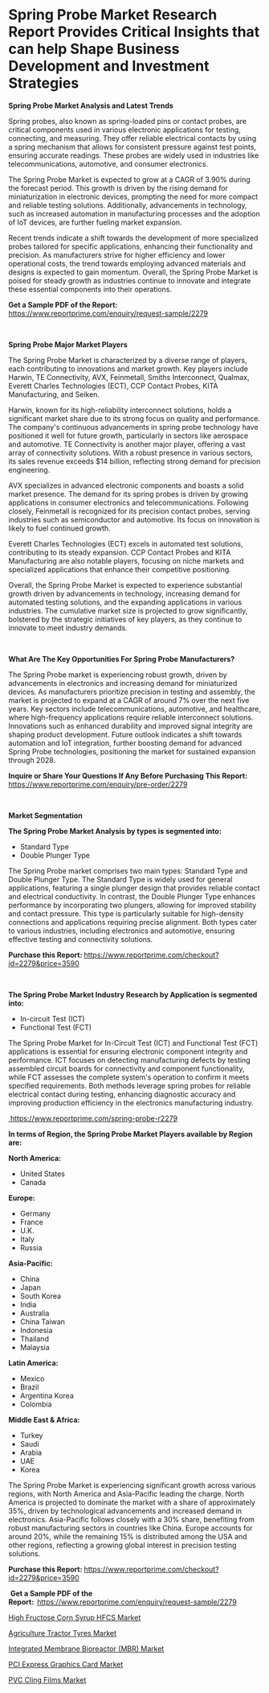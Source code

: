 <p><h1>Spring Probe Market Research Report Provides Critical Insights that can help Shape Business Development and Investment Strategies</h1></p><p><strong>Spring Probe Market Analysis and Latest Trends</strong></p>
<p><p>Spring probes, also known as spring-loaded pins or contact probes, are critical components used in various electronic applications for testing, connecting, and measuring. They offer reliable electrical contacts by using a spring mechanism that allows for consistent pressure against test points, ensuring accurate readings. These probes are widely used in industries like telecommunications, automotive, and consumer electronics.</p><p>The Spring Probe Market is expected to grow at a CAGR of 3.90% during the forecast period. This growth is driven by the rising demand for miniaturization in electronic devices, prompting the need for more compact and reliable testing solutions. Additionally, advancements in technology, such as increased automation in manufacturing processes and the adoption of IoT devices, are further fueling market expansion.</p><p>Recent trends indicate a shift towards the development of more specialized probes tailored for specific applications, enhancing their functionality and precision. As manufacturers strive for higher efficiency and lower operational costs, the trend towards employing advanced materials and designs is expected to gain momentum. Overall, the Spring Probe Market is poised for steady growth as industries continue to innovate and integrate these essential components into their operations.</p></p>
<p><strong>Get a Sample PDF of the Report:&nbsp;</strong> <a href="https://www.reportprime.com/enquiry/request-sample/2279">https://www.reportprime.com/enquiry/request-sample/2279</a></p>
<p>&nbsp;</p>
<p><strong>Spring Probe Major Market Players</strong></p>
<p><p>The Spring Probe Market is characterized by a diverse range of players, each contributing to innovations and market growth. Key players include Harwin, TE Connectivity, AVX, Feinmetall, Smiths Interconnect, Qualmax, Everett Charles Technologies (ECT), CCP Contact Probes, KITA Manufacturing, and Seiken.</p><p>Harwin, known for its high-reliability interconnect solutions, holds a significant market share due to its strong focus on quality and performance. The company's continuous advancements in spring probe technology have positioned it well for future growth, particularly in sectors like aerospace and automotive. TE Connectivity is another major player, offering a vast array of connectivity solutions. With a robust presence in various sectors, its sales revenue exceeds $14 billion, reflecting strong demand for precision engineering.</p><p>AVX specializes in advanced electronic components and boasts a solid market presence. The demand for its spring probes is driven by growing applications in consumer electronics and telecommunications. Following closely, Feinmetall is recognized for its precision contact probes, serving industries such as semiconductor and automotive. Its focus on innovation is likely to fuel continued growth.</p><p>Everett Charles Technologies (ECT) excels in automated test solutions, contributing to its steady expansion. CCP Contact Probes and KITA Manufacturing are also notable players, focusing on niche markets and specialized applications that enhance their competitive positioning.</p><p>Overall, the Spring Probe Market is expected to experience substantial growth driven by advancements in technology, increasing demand for automated testing solutions, and the expanding applications in various industries. The cumulative market size is projected to grow significantly, bolstered by the strategic initiatives of key players, as they continue to innovate to meet industry demands.</p></p>
<p>&nbsp;</p>
<p><strong>What Are The Key Opportunities For Spring Probe Manufacturers?</strong></p>
<p><p>The Spring Probe market is experiencing robust growth, driven by advancements in electronics and increasing demand for miniaturized devices. As manufacturers prioritize precision in testing and assembly, the market is projected to expand at a CAGR of around 7% over the next five years. Key sectors include telecommunications, automotive, and healthcare, where high-frequency applications require reliable interconnect solutions. Innovations such as enhanced durability and improved signal integrity are shaping product development. Future outlook indicates a shift towards automation and IoT integration, further boosting demand for advanced Spring Probe technologies, positioning the market for sustained expansion through 2028.</p></p>
<p><strong>Inquire or Share Your Questions If Any Before Purchasing This Report:</strong> <a href="https://www.reportprime.com/enquiry/pre-order/2279">https://www.reportprime.com/enquiry/pre-order/2279</a></p>
<p>&nbsp;</p>
<p><strong>Market Segmentation</strong></p>
<p><strong>The Spring Probe Market Analysis by types is segmented into:</strong></p>
<p><ul><li>Standard Type</li><li>Double Plunger Type</li></ul></p>
<p><p>The Spring Probe market comprises two main types: Standard Type and Double Plunger Type. The Standard Type is widely used for general applications, featuring a single plunger design that provides reliable contact and electrical conductivity. In contrast, the Double Plunger Type enhances performance by incorporating two plungers, allowing for improved stability and contact pressure. This type is particularly suitable for high-density connections and applications requiring precise alignment. Both types cater to various industries, including electronics and automotive, ensuring effective testing and connectivity solutions.</p></p>
<p><strong>Purchase this Report:&nbsp;</strong><a href="https://www.reportprime.com/checkout?id=2279&price=3590">https://www.reportprime.com/checkout?id=2279&price=3590</a></p>
<p>&nbsp;</p>
<p><strong>The Spring Probe Market Industry Research by Application is segmented into:</strong></p>
<p><ul><li>In-circuit Test (ICT)</li><li>Functional Test (FCT)</li></ul></p>
<p><p>The Spring Probe Market for In-Circuit Test (ICT) and Functional Test (FCT) applications is essential for ensuring electronic component integrity and performance. ICT focuses on detecting manufacturing defects by testing assembled circuit boards for connectivity and component functionality, while FCT assesses the complete system's operation to confirm it meets specified requirements. Both methods leverage spring probes for reliable electrical contact during testing, enhancing diagnostic accuracy and improving production efficiency in the electronics manufacturing industry.</p></p>
<p><a href="https://www.reportprime.com/spring-probe-r2279">&nbsp;https://www.reportprime.com/spring-probe-r2279</a></p>
<p><strong>In terms of Region, the Spring Probe Market Players available by Region are:</strong></p>
<p>
    <p> <strong> North America: </strong>
        <ul>
            <li>United States</li>
            <li>Canada</li>
        </ul>
        </p> 
    <p> <strong> Europe: </strong>
        <ul>
            <li>Germany</li>
            <li>France</li>
            <li>U.K.</li>
            <li>Italy</li>
            <li>Russia</li>
        </ul>
        </p> 
    <p> <strong> Asia-Pacific: </strong>
        <ul>
            <li>China</li>
            <li>Japan</li>
            <li>South Korea</li>
            <li>India</li>
            <li>Australia</li>
            <li>China Taiwan</li>
            <li>Indonesia</li>
            <li>Thailand</li>
            <li>Malaysia</li>
        </ul>
        </p> 
    <p> <strong> Latin America: </strong>
        <ul>
            <li>Mexico</li>
            <li>Brazil</li>
            <li>Argentina Korea</li>
            <li>Colombia</li>
        </ul>
        </p> 
    <p> <strong> Middle East & Africa: </strong>
        <ul>
            <li>Turkey</li>
            <li>Saudi</li>
            <li>Arabia</li>
            <li>UAE</li>
            <li>Korea</li>
        </ul>
    </p>
    </p>
<p><p>The Spring Probe Market is experiencing significant growth across various regions, with North America and Asia-Pacific leading the charge. North America is projected to dominate the market with a share of approximately 35%, driven by technological advancements and increased demand in electronics. Asia-Pacific follows closely with a 30% share, benefiting from robust manufacturing sectors in countries like China. Europe accounts for around 20%, while the remaining 15% is distributed among the USA and other regions, reflecting a growing global interest in precision testing solutions.</p></p>
<p><strong>Purchase this Report: </strong><a href="https://www.reportprime.com/checkout?id=2279&price=3590">https://www.reportprime.com/checkout?id=2279&price=3590</a></p>
<p>&nbsp;<strong>Get a Sample PDF of the Report:&nbsp;&nbsp;</strong><a href="https://www.reportprime.com/enquiry/request-sample/2279">https://www.reportprime.com/enquiry/request-sample/2279</a></p>
<p><strong></strong></p>
<p><p><a href="https://medium.com/@daveblock12/global-high-fructose-corn-syrup-hfcs-market-trends-analysis-and-future-growth-prospects-2024-e8691cb3aa40">High Fructose Corn Syrup HFCS Market</a></p><p><a href="https://www.linkedin.com/pulse/agriculture-tractor-tyres-market-size-growing-cagr-88-hgbre?trackingId=cCv9vg2%2FS%2B6HQmI7crVB4A%3D%3D">Agriculture Tractor Tyres Market</a></p><p><a href="https://issuu.com/reportprime-2/docs/integrated-membrane-bioreactor-mbr-_3601c266a7623e">Integrated Membrane Bioreactor (MBR) Market</a></p><p><a href="https://github.com/YashRP12/Market-Research-Report-List-6/blob/main/pci-express-graphics-card-market.md">PCI Express Graphics Card Market</a></p><p><a href="https://www.linkedin.com/pulse/how-pvc-cling-films-market-evolve-growth-analysis-year-2024-tmgcf?trackingId=FLZpqXcPRaKS2%2FyMcwjCeQ%3D%3D">PVC Cling Films Market</a></p></p>